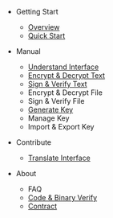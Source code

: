 - Getting Start
    - [Overview](overview.md)
    - [Quick Start](quick-start.md)

- Manual
    - [Understand Interface](manual/understand-interface.md)
    - [Encrypt & Decrypt Text](manual/encrypt-decrypt-text.md)
    - [Sign & Verify Text](manual/sign-verify-text.md)
    - Encrypt & Decrypt File
    - Sign & Verify File
    - [Generate Key](manual/generate-key.md)
    - Manage Key
    - Import & Export Key

- Contribute
    - [Translate Interface](translate-interface.md)
- About
    - FAQ
    - [Code & Binary Verify](about/code-binary-verify.md)
    - [Contract](contract.md)